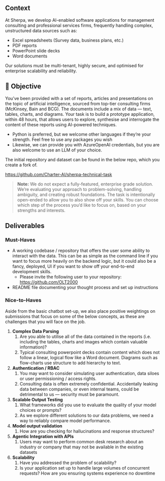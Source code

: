 ## Context

At Sherpa, we develop AI-enabled software applications for management consulting and professional services firms, frequently handling complex, unstructured data sources such as:

- Excel spreadsheets (Survey data, business plans, etc.)
- PDF reports
- PowerPoint slide decks
- Word documents

Our solutions must be multi-tenant, highly secure, and optimised for enterprise scalability and reliability.

## 📌 Objective

You’ve been provided with a set of reports, articles and presentations on the topic of artificial intelligence, sourced from top-tier consulting firms (McKinsey, Bain and BCG). The documents include a mix of data — text, tables, charts, and diagrams. Your task is to build a prototype application, within 48 hours, that allows users to explore, synthesise and interrogate the content of these reports using AI-powered techniques.

- Python is preferred, but we welcome other languages if they’re your strength. Feel free to use any packages you wish
- Likewise, we can provide you with AzureOpenAI credentials, but you are also welcome to use an LLM of your choice.

The initial repository and dataset can be found in the below repo, which you create a fork of.

https://github.com/Charter-AI/sherpa-technical-task

> **Note:** We do not expect a fully-featured, enterprise grade solution. We’re evaluating your approach to problem-solving, handling ambiguity, and creating robust foundations. The task is intentionally open-ended to allow you to also show off your skills. You can choose which step of the process you’d like to focus on, based on your strengths and interests.
> 

## Deliverables

### Must-Haves

- A working codebase / repository that offers the user some ability to interact with the data. This can be as simple as the command line if you want to focus more heavily on the backend logic, but it could also be a fancy, deployed, UI if you want to show off your end-to-end development skills.
    - Please invite the following user to your repository: https://github.com/OLT2000
- README file documenting your thought process and set up instructions

### Nice-to-Haves

Aside from the basic chatbot set-up, we also place positive weightings on submissions that focus on some of the below concepts, as these are challenges that you will face on the job.

1. **Complex Data Parsing**
    1. Are you able to utilise all of the data contained in the reports (i.e. including the tables, charts and images which contain valuable information)?
    2. Typical consulting powerpoint decks contain content which does not follow a linear, logical flow like a Word document. Diagrams such as flow-charts use structure to add hierarchy to text.
2. **Authentication / RBAC**
    1. You may want to consider simulating user authentication, data siloes or user permissioning / access rights.
    2. Consulting data is often extremely confidential. Accidentally leaking data between companies, or even internal teams, could be detrimental to us — security must be paramount.
3. **Scalable Output Testing**
    1. What frameworks did you use to evaluate the quality of your model choices or prompts?
    2. As we explore different solutions to our data problems, we need a way to reliably compare model performance.
4. **Model output validation**
    1. How are you checking for hallucinations and response structures?
5. **Agentic Integration with APIs**
    1. Users may want to perform common desk research about an industry or company that may not be available in the existing datasets
6. **Scalability**
    1. Have you addressed the problem of scalability?
    2. Is your application set up to handle large volumes of concurrent requests? How are you ensuring systems experience no downtime